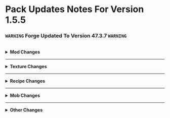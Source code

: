 # Pack Updates Notes For Version 1.5.5

### `WARNING` **Forge Updated To Version 47.3.7** `WARNING`

<br />

<details>
  <br />
    <summary>
      <b>
        Mod Changes
      </b>
    </summary>

* <details>
    <summary> 
      Mods Updated
    </summary>

  * #### Apotheosis - Version 1.20.1-7.4.2
  * #### Apothic Attributes - Version 1.20.1-1.3.7
  * #### Artifacts - Version 9.5.13
  * #### AzureLib - Version 1.20.1-2.0.35
  * #### Balm - Version 1.20.1-7.3.9-all
  * #### Better Combat - Version 1.8.6+1.20.1
  * #### BetterFPS - Version 1.20.1-6.0
  * #### Citadel - Version 2.6.0-1.20.1
  * #### ChoiceTheorem's Overhauled Village - Version 3.4.9
  * #### Cloth Config API - Version 11.1.136-forge
  * #### Collective - Version 1.20.1-7.84
  * #### Colorful Hearts - Version 1.20.1-4.3.16
  * #### Cooking For Blockheads - Version 1.20.1-16.0.9
  * #### Corail Tombstone - Version 1.20.1-8.7.4
  * #### CorgiLib - Version 1.20.1-4.0.3.2
  * #### Crafting Tweaks - Version 1.20.1-18.2.5
  * #### Create - Version 0.5.1.h
  * #### Create: Connected - Version 0.9.1-mc1.20.1-all
  * #### Create: Crafts & Additions - Version 1.2.4e
  * #### Create: Encased - Version 1.20.1-1.6.1
  * #### Create: Ore Excavation - Version 1.20-1.5.2
  * #### Create: Slice & Dice - Version 3.3.0
  * #### Create: Steam 'n' Rails - Version 1.6.5+forge-mc1.20.1
  * #### Create: The Factory Must Grow - Version 0.9.2c-1.20.1
  * #### Creative Core - Version FORGE_v2.12.15_mc1.20.1
  * #### Curios API - Version 5.10.0+1.20.1
  * #### Custom Player Models - Version 1.20-0.6.19a
  * #### Deeper and Darker - Version 1.20.1-1.3.2
  * #### Embeddium - Version 0.3.30+mc1.20.1
  * #### Entity Model Features - Version 1.20.1-2.2.6
  * #### Entity Texture Features - Version 1.20.1-6.2.5
  * #### Enhanced AI - Version 2.4.9-mc1.20.1
  * #### Functional Storage - Version 1.20.14-1.2.12
  * #### Fungal Infection: Spore - Version 1.20.1_2.0.9d
  * #### GeckoLib - Version 1.20.1-4.4.9
  * #### Guard Villagers - Version 1.20.1-1.6.7
  * #### Horror Elements Mod - Version 1.6.0-forge-1.20.1
  * #### Inventory HUD+ - Version 1.20.1-3.4.26
  * #### Jade🔍 - Version 11.11.1
  * #### Just Enough Items - Version 15.14.0.65
  * #### Large Ore Deposits - Version 1.20.1-8.1.3.0-build.0820
  * #### Lootr - Version 1.20-0.7.34.89
  * #### Modern Fix - Version 5.19.4+mc1.20.1
  * #### Moonlight - Version 1.20-2.12.17
  * #### Puzzles Lib - Version v8.1.22-1.20.1-forge
  * #### ProbeJS - Version 6.0.1
  * #### Resourceful Lib - Version 1.20.1-2.1.29
  * #### Rhino - version 2001.2.3-build.6
  * #### Sculk Horde - Version 1.20.1-0.9.13
  * #### SmartBrainLib - Version 1.20.1-1.15
  * #### Sophisticated Backpacks - Version 1.20.1-3.20.6.1064
  * #### Sophisticated Core - Version 1.20.1-0.6.25.632
  * #### Sophisticated Storage - Version 1.20.1-0.10.26.817
  * #### Spawn Balance Utility - Version 1.20-46.13.6
  * #### SuperMartin642's Core Lib - Version 1.1.17a-forge-mc1.20.1
  * ### The Anomaly - Version 1.1.2
  * #### Waystones - Version 1.20-14.1.5
    
  </details> 
<br />

* <details> 
    <summary>
      Mods Removed
    </summary>
  
  * #### Doctor Who: Weeping Angels (Replaced with SCP-173)
  * #### Eyes In The Darkness (Replaced With SCP-280)
  * #### The Flesh That Hates (Awaiting Mob-Spawn Fix)

  </details> 
<br />

* <details>
    <summary> 
      Mods Added 
    </summary>
  
  * #### Amplified Nether
  * #### Ender TriGon
  * #### Entity Culling
  * #### Flat Bedrock
  * #### HT's TreeChop
  * #### Ice and Fire: Dragons
  * #### Let Me Despawn
  * #### MCDoom 
  * #### SCP-035, The Possessive Mask
  * #### SCP-087, The Stairwell
  * #### SCP-093, Red Sea Object
  * #### SCP-096, The Shy Guy
  * #### SCP-173, The Sculpture
  * #### SCP-280, Eyes in the Dark
  * #### SCP-372, The Peripheral Jumper
  * #### SCP-939, With Many Voices
  * #### SCP-2863, Starving Skeletons
  * #### Siren Head: The Arrival
  * #### Subnautica Flow
  * #### You Died

  </details>
  
</details>

_______________________________________

<details>
    <br />
        <summary>
            <b>
                Texture Changes
            </b>
        </summary>

* <details>
    <summary>
      Shader Packs Added
    </summary>

  * #### <placeholder>

  </details>
    <br />  

* <details>
    <summary>
      Resource Packs Added
    </summary>
  
  * #### <placeholder>

  </details>
    <br />

</details>

_______________________________________

<details>
  <br />
    <summary>
      <b>
        Recipe Changes
      </b>
    </summary>

* <details>
    <summary>
      Edited Recipes
    </summary>
  
  * #### <placeholder>
  
  </details>
<br />

* <details>
    <summary>
      Removed Recipes
    </summary>
  
  * #### <placeholder>

</details>

_______________________________________

<details>
  <br />
    <summary>
      <b>
        Mob Changes
      </b>
    </summary>

* <details>
    <summary>
      Modifies Mobs
    </summary>
  
  * #### <placeholder>
  
  </details>
<br />

* <details>
    <summary>
      Disabled Mobs
    </summary>
  
  * #### <placeholder>

 </details>
</details>

_______________________________________

<details>
  <br />
    <summary>
      <b>
        Other Changes
      </b>
    </summary>
  
  * <details>
    <summary>
      Updated Main Menu
    </summary>
  
    * #### <placeholder>

 </details>
<br />

</details>
